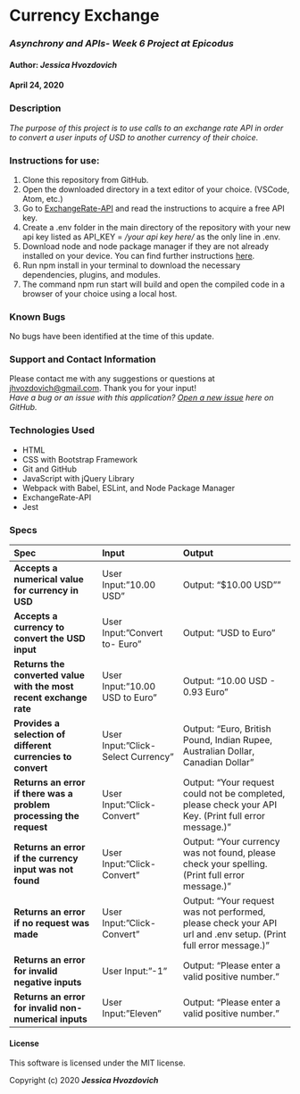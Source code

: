 # **Currency Exchange**

### _Asynchrony and APIs- Week 6 Project at Epicodus_

#### Author: **_Jessica Hvozdovich_**
#### April 24, 2020

### Description

_The purpose of this project is to use calls to an exchange rate API in order to convert a user inputs of USD to another currency of their choice._

### Instructions for use:

1. Clone this repository from GitHub.
2. Open the downloaded directory in a text editor of your choice. (VSCode, Atom, etc.)
3. Go to [ExchangeRate-API](https://www.exchangerate-api.com/) and read the instructions to acquire a free API key.
4. Create a .env folder in the main directory of the repository with your new api key listed as API_KEY = _/your api key here/_ as the only line in .env.
5. Download node and node package manager if they are not already installed on your device. You can find further instructions [here](https://www.learnhowtoprogram.com/intermediate-javascript/getting-started-with-javascript-8d3b52cf-3755-481d-80c5-46f1d3a8ffeb/installing-node-js-14f2721a-61e0-44b3-af1f-73f17348c8f4).
5. Run npm install in your terminal to download the necessary dependencies, plugins, and modules.
6. The command npm run start will build and open the compiled code in a browser of your choice using a local host.

### Known Bugs

No bugs have been identified at the time of this update.

### Support and Contact Information

Please contact me with any suggestions or questions at jhvozdovich@gmail.com. Thank you for your input!  
_Have a bug or an issue with this application? [Open a new issue](https://github.com/jhvozdovich/currency-exchange/issues) here on GitHub._

### Technologies Used

* HTML
* CSS with Bootstrap Framework
* Git and GitHub
* JavaScript with jQuery Library
* Webpack with Babel, ESLint, and Node Package Manager
* ExchangeRate-API
* Jest

### Specs
| Spec | Input | Output |
| :------------- | :------------- | :------------- |
| **Accepts a numerical value for currency in USD** | User Input:”10.00 USD” | Output: “$10.00 USD”” |
| **Accepts a currency to convert the USD input** | User Input:”Convert to- Euro” | Output: “USD to Euro” |
| **Returns the converted value with the most recent exchange rate** | User Input:”10.00 USD to Euro” | Output: “10.00 USD - 0.93 Euro” |
| **Provides a selection of different currencies to convert** | User Input:”Click-Select Currency” | Output: “Euro, British Pound, Indian Rupee, Australian Dollar, Canadian Dollar” |
| **Returns an error if there was a problem processing the request** | User Input:”Click-Convert” | Output: “Your request could not be completed, please check your API Key. (Print full error message.)” |
| **Returns an error if the currency input was not found** | User Input:”Click-Convert” | Output: “Your currency was not found, please check your spelling. (Print full error message.)” |
| **Returns an error if no request was made** | User Input:”Click-Convert” | Output: “Your request was not performed, please check your API url and .env setup. (Print full error message.)” |
| **Returns an error for invalid negative inputs** | User Input:”-1” | Output: “Please enter a valid positive number.” |
| **Returns an error for invalid non-numerical inputs** | User Input:”Eleven” | Output: “Please enter a valid positive number.” |

#### License

This software is licensed under the MIT license.

Copyright (c) 2020 **_Jessica Hvozdovich_**